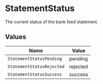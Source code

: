 # StatementStatus

The current status of the bank feed statement.


## Values

| Name                      | Value                     |
| ------------------------- | ------------------------- |
| `StatementStatusPending`  | pending                   |
| `StatementStatusRejected` | rejected                  |
| `StatementStatusSuccess`  | success                   |